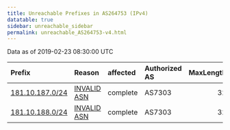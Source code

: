 ```yaml
---
title: Unreachable Prefixes in AS264753 (IPv4)
datatable: true
sidebar: unreachable_sidebar
permalink: unreachable_AS264753-v4.html
---
```


Data as of 2019-02-23 08:30:00 UTC


<div class="datatable-begin"></div>

| Prefix                                                   | Reason                                                                                                  | affected   | Authorized AS   |   MaxLength | Anchor                                         |   unreachable /24s |
|:---------------------------------------------------------|:--------------------------------------------------------------------------------------------------------|:-----------|:----------------|------------:|:-----------------------------------------------|-------------------:|
| [181.10.187.0/24](https://stat.ripe.net/181.10.187.0/24) | [INVALID ASN](https://rpki-validator.ripe.net/announcement-preview?asn=AS264753&prefix=181.10.187.0/24) | complete   | AS7303          |          32 | [LACNIC](unreachable_LACNIC_RPKI_Root-v4.html) |                  1 |
| [181.10.188.0/24](https://stat.ripe.net/181.10.188.0/24) | [INVALID ASN](https://rpki-validator.ripe.net/announcement-preview?asn=AS264753&prefix=181.10.188.0/24) | complete   | AS7303          |          32 | [LACNIC](unreachable_LACNIC_RPKI_Root-v4.html) |                  1 |

<div class="datatable-end"></div>